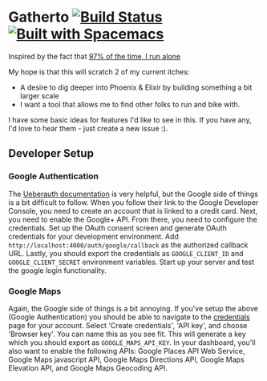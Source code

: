 # Gatherto [![Build Status](https://travis-ci.org/daveshah/gatherto.svg?branch=master)](https://travis-ci.org/daveshah/gatherto)  [![Built with Spacemacs](https://cdn.rawgit.com/syl20bnr/spacemacs/442d025779da2f62fc86c2082703697714db6514/assets/spacemacs-badge.svg)](http://github.com/syl20bnr/spacemacs)


Inspired by the fact that [97% of the time, I run alone](http://goo.gl/KP8uIO)

My hope is that this will scratch 2 of my current itches:  
- A desire to dig deeper into Phoenix & Elixir by building something a bit larger scale  
- I want a tool that allows me to find other folks to run and bike with.  


I have some basic ideas for features I'd like to see in this. If you have any, I'd love to hear them - just create a new issue :).  

## Developer Setup
### Google Authentication
The [Ueberauth documentation](https://hexdocs.pm/ueberauth_google/extra-readme.html) is very helpful,
but the Google side of things is a bit difficult to follow. When you follow their link to the Google Developer Console, you need to create an account that is linked to a credit card. Next, you need to enable the Google+ API. From there, you need to configure the credentials. Set up the OAuth consent screen and generate OAuth credentials for your development environment. Add `http://localhost:4000/auth/google/callback` as the authorized callback URL. Lastly, you should export the credentials as `GOOGLE_CLIENT_ID` and `GOOGLE_CLIENT_SECRET` environment variables. Start up your server and test the google login functionality.

### Google Maps
Again, the Google side of things is a bit annoying. If you've setup the above (Google Authentication) you should be able to navigate to the [credentials](https://console.developers.google.com/apis/credentials) page for your account. Select 'Create credentials', 'API key', and choose 'Browser key'. You can name this as you see fit. This will generate a key which you should export as `GOOGLE_MAPS_API_KEY`. In your dashboard, you'll also want to enable the following APIs: Google Places API Web Service, Google Maps javascript API, Google Maps Directions API, Google Maps Elevation API, and Google Maps Geocoding API.

